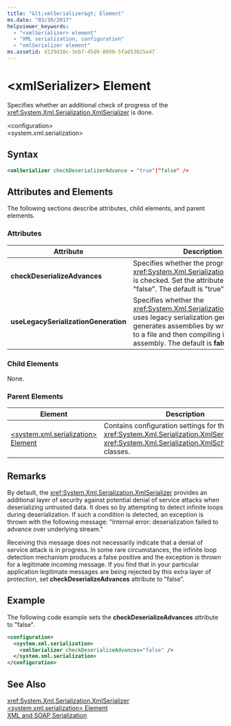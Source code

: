 ```yaml
---
title: "&lt;xmlSerializer&gt; Element"
ms.date: "03/30/2017"
helpviewer_keywords: 
  - "<xmlSerializer> element"
  - "XML serialization, configuration"
  - "xmlSerializer element"
ms.assetid: d129d10c-3eb7-45d9-8098-5fa853825e47
---
```

# &lt;xmlSerializer&gt; Element
Specifies whether an additional check of progress of the <xref:System.Xml.Serialization.XmlSerializer> is done.  

 \<configuration>  
\<system.xml.serialization>  

## Syntax  

```xml  
<xmlSerializer checkDeserializerAdvance = "true"|"false" />  
```  

## Attributes and Elements  
 The following sections describe attributes, child elements, and parent elements.  

### Attributes  


|Attribute|Description|  
|---------------|-----------------|  
|**checkDeserializeAdvances**|Specifies whether the progress of the <xref:System.Xml.Serialization.XmlSerializer> is checked. Set the attribute to "true" or "false". The default is "true".|  
|**useLegacySerializationGeneration**|Specifies whether the <xref:System.Xml.Serialization.XmlSerializer> uses legacy serialization generation which generates assemblies by writing C# code to a file and then compiling it to an assembly. The default is **false**.|  

### Child Elements  
 None.  

### Parent Elements  


|Element|Description|  
|-------------|-----------------|  
|[\<system.xml.serialization> Element](../../../docs/standard/serialization/system-xml-serialization-element.md)|Contains configuration settings for the <xref:System.Xml.Serialization.XmlSerializer> and <xref:System.Xml.Serialization.XmlSchemaImporter> classes.|  

## Remarks  
 By default, the <xref:System.Xml.Serialization.XmlSerializer> provides an additional layer of security against potential denial of service attacks when deserializing untrusted data. It does so by attempting to detect infinite loops during deserialization. If such a condition is detected, an exception is thrown with the following message: "Internal error: deserialization failed to advance over underlying stream."  

 Receiving this message does not necessarily indicate that a denial of service attack is in progress. In some rare circumstances, the infinite loop detection mechanism produces a false positive and the exception is thrown for a legitimate incoming message. If you find that in your particular application legitimate messages are being rejected by this extra layer of protection, set **checkDeserializeAdvances** attribute to "false".  

## Example  
 The following code example sets the **checkDeserializeAdvances** attribute to "false".  

```xml  
<configuration>  
  <system.xml.serialization>  
    <xmlSerializer checkDeserializeAdvances="false" />  
  </system.xml.serialization>  
</configuration>  
```  

## See Also  
 <xref:System.Xml.Serialization.XmlSerializer>  
 [\<system.xml.serialization> Element](../../../docs/standard/serialization/system-xml-serialization-element.md)  
 [XML and SOAP Serialization](../../../docs/standard/serialization/xml-and-soap-serialization.md)

